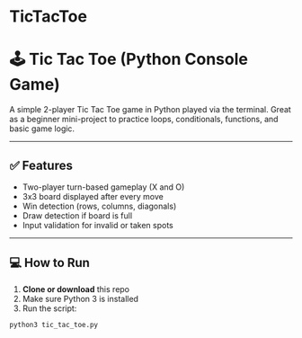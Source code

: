 # TicTacToe

# 🕹️ Tic Tac Toe (Python Console Game)

A simple 2-player Tic Tac Toe game in Python played via the terminal. Great as a beginner mini-project to practice loops, conditionals, functions, and basic game logic.

---

## ✅ Features

- Two-player turn-based gameplay (X and O)
- 3x3 board displayed after every move
- Win detection (rows, columns, diagonals)
- Draw detection if board is full
- Input validation for invalid or taken spots

---

## 💻 How to Run

1. **Clone or download** this repo
2. Make sure Python 3 is installed
3. Run the script:

```bash
python3 tic_tac_toe.py

